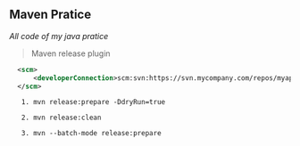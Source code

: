 ## Maven Pratice

   _All code of my java pratice_

 > Maven release plugin

 ```xml
   <scm>
       <developerConnection>scm:svn:https://svn.mycompany.com/repos/myapplication/trunk/mycomponent/</developerConnection>
   </scm>
 ```

 ```shell
    1. mvn release:prepare -DdryRun=true

    2. mvn release:clean

    3. mvn --batch-mode release:prepare
 ```